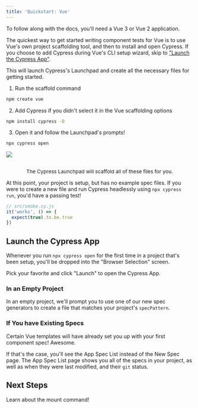 ```yaml
---
title: 'Quickstart: Vue'
---
```


<CtBetaAlert></CtBetaAlert>

To follow along with the docs, you'll need a Vue 3 or Vue 2 application.

The quickest way to get started writing component tests for Vue is to use Vue's
own project scaffolding tool, and then to install and open Cypress. If you
choose to add Cypress during Vue's CLI setup wizard, skip to
["Launch the Cypress App"](#Launch-the-Cypress-App).

This will launch Cypress's Launchpad and create all the necessary files for
getting started.

1. Run the scaffold command

```bash
npm create vue
```

<!-- TODO: Show video of terminal running this command -->

2. Add Cypress if you didn't select it in the Vue scaffolding options

```bash
npm install cypress -D
```

3. Open it and follow the Launchpad's prompts!

```bash
npx cypress open
```

<!-- TODO: while it's nice to have this photo, it'd be even better to have a video! -->

<img src="/img/component-testing-automatic-configuration.png" style="border: none; box-shadow: none; margin-bottom: 1rem;" />
<p style="font-size: 0.85rem; text-align: center;">The Cypress Launchpad will scaffold all of these files for you.</p>

At this point, your project is setup, but has no example spec files. If you were
to create a new file and run Cypress headlessly using `npx cypress run`, you'd
have a passing test!

```js
// src/smoke.cy.js
it('works', () => {
  expect(true).to.be.true
})
```

## Launch the Cypress App

Whenever you run `npx cypress open` for the first time in a project that's been
setup, you'll be dropped into the "Browser Selection" screen.

<!-- TODO: Browser Selection screen with lots of browsers -->

<!-- Extraneous, belongs somewhere else: This page displays all of the browsers on your computer that we support. This generally means you'll see all Chromium-based browsers, Electron, and Firefox that are on your computer.  -->

Pick your favorite and click "Launch" to open the Cypress App.

### In an Empty Project

In an empty project, we'll prompt you to use one of our new spec generators to
create a file that matches your project's `specPattern`.

<!-- TODO: Video of Generator -->

### If You have Existing Specs

Certain Vue templates will have already set you up with your first component
spec! Awesome.

<!-- TODO: Video of file list, (modifying file and seeing git change?) -->

If that's the case, you'll see the App Spec List instead of the New Spec page.
The App Spec List page shows you all of the specs in your project, as well as
when they were last modified, and their `git` status.

<!-- TODO: link to framework configuration section of the documentation -->

<!-- A detailed walk-through of the Cypress App is available within the [Framework Configuration]() section of the docs. -->

## Next Steps

Learn about the mount command!

<NavGuide next="/guides/getting-started/mounting-vue" />
